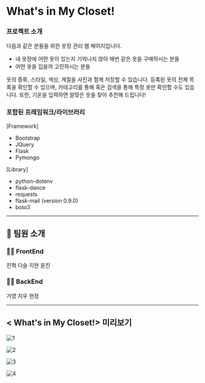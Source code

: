 # What's in My Closet!

### 프로젝트 소개

다음과 같은 분들을 위한 옷장 관리 웹 페이지입니다.
* 내 옷장에 어떤 옷이 있는지 기억나지 않아 매번 같은 옷을 구매하시는 분들
* 어떤 옷을 입을까 고민하시는 분들

옷의 종류, 스타일, 색상, 계절을 사진과 함께 저장할 수 있습니다. 등록된 옷의 전체 목록을 확인할 수 있으며, 카테고리를 통해 혹은 검색을 통해 특정 옷만 확인할 수도 있습니다. 또한, 기온을 입력하면 알맞은 옷을 찾아 추천해 드립니다!


### 포함된 프레임워크/라이브러리

[Framework]
  * Bootstrap  
  * JQuery
  * Flask
  * Pymongo

 
[Library]
  * python-dotenv
  * flask-dance
  * requests
  * flask-mail (version 0.9.0)
  * boto3
  
 
<hr>

## 🕺 팀원 소개
### 🙋‍♀️ FrontEnd
진혁 
다슬 
지현 
윤진 


### 🙋‍♂️ BackEnd
가영
지우
현정

<hr>

<h2> < What's in My Closet!> 미리보기 </h2>
  
  
![1](https://user-images.githubusercontent.com/88777740/153542367-59b1a6b9-87ae-40c8-b953-6d1a991c04e9.png)
  
![2](https://user-images.githubusercontent.com/88777740/153542370-127b17d1-5511-4934-a25f-b9801f144513.png)
  
![3](https://user-images.githubusercontent.com/88777740/153542373-0884751d-8532-4dc8-be62-032ecc790f14.png)
  
![4](https://user-images.githubusercontent.com/88777740/153542376-88c6ec36-77a8-408a-a7c3-b355b698f521.png)



